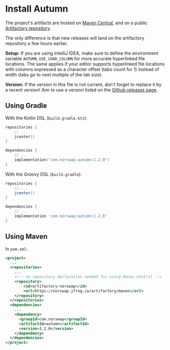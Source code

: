 # Install Autumn

The project's artifacts are hosted on [Maven Central], and on a public [Artifactory repository].

The only difference is that new releases will land on the artifactory repository a few hours
earlier.

[Maven Central]: https://search.maven.org/artifact/com.norswap/autumn/
[Artifactory repository]: https://norswap.jfrog.io/artifactory/maven/

**Setup:** If you are using IntelliJ IDEA, make sure to define the environment variable
`AUTUMN_USE_CHAR_COLUMN` for more accurate hyperlinked file locations. The same applies if your
editor supports hyperlinked file locations with columns expressed as a character offset (tabs count
for 1) instead of width (tabs go to next multiple of the tab size).

**Version:** If the version in this file is not current, don't forget to replace it by a recent
version! Aim to use a version listed on the [Github releases page][releases].

[releases]: https://github.com/norswap/autumn/releases/

## Using Gradle

With the Kotlin DSL (`build.gradle.kts`):

```kotlin
repositories {
    // ...
    jcenter()
}

dependencies {
    // ...
    implementation("com.norswap:autumn:1.2.0")
}
```

With the Groovy DSL (`build.gradle`):

```groovy
repositories {
    // ...
    jcenter()
}

dependencies {
    // ...
    implementation 'com.norswap:autumn:1.2.0'
}
```

## Using Maven

In `pom.xml`:

```xml
<project>
  ...
  <repositories>
    ...
    <!-- no repository declaration needed for using Maven Central -->
    <repository>
        <id>artifactory-norswap</id>
        <url>https://norswap.jfrog.io/artifactory/maven</url>
    </repository>
  </repositories>
  <dependencies>
    ...
    <dependency>
      <groupId>com.norswap</groupId>
      <artifactId>autumn</artifactId>
      <version>1.2.0</version>
    </dependency>  
  </dependencies>
</project>
```